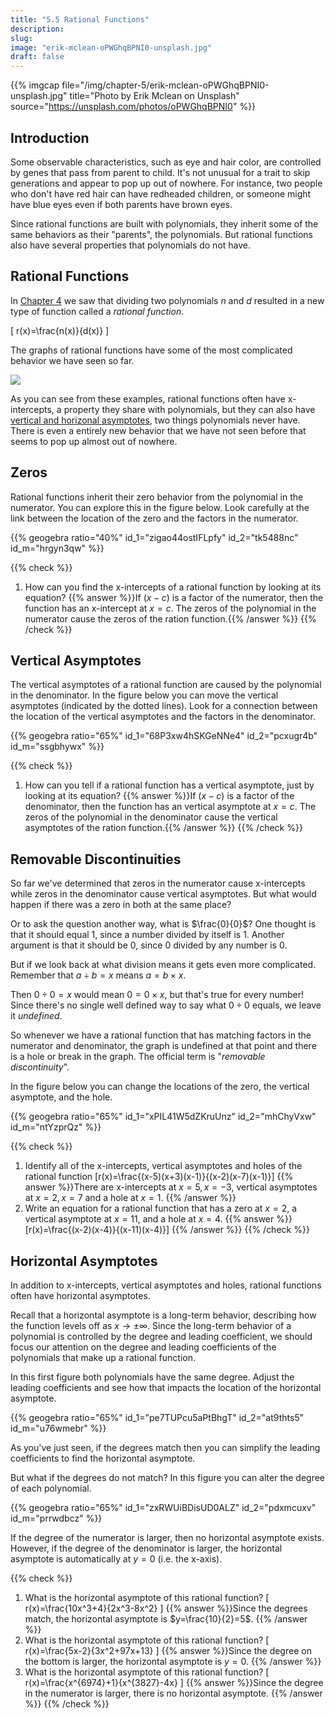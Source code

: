 ```yaml
---
title: "5.5 Rational Functions"
description:
slug:
image: "erik-mclean-oPWGhqBPNI0-unsplash.jpg"
draft: false
---
```


{{% imgcap file="/img/chapter-5/erik-mclean-oPWGhqBPNI0-unsplash.jpg" title="Photo by Erik Mclean on Unsplash" source="https://unsplash.com/photos/oPWGhqBPNI0" %}}

## Introduction
Some observable characteristics, such as eye and hair color, are controlled by genes that pass from parent to child.  It's not unusual for a trait to skip generations and appear to pop up out of nowhere.  For instance, two people who don't have red hair can have redheaded children, or someone might have blue eyes even if both parents have brown eyes.

Since rational functions are built with polynomials, they inherit some of the same behaviors as their "parents", the polynomials.  But rational functions also have several properties that polynomials do not have.


## Rational Functions
In [Chapter 4](/chapter-4/4.2/#rational-functions) we saw that dividing two polynomials $n$ and $d$ resulted in a new type of function called a *rational function*.

\[ r(x)=\frac{n(x)}{d(x)} \]

The graphs of rational functions have some of the most complicated behavior we have seen so far.

![](/img/chapter-4/rational_functions_graphs.svg#center)

As you can see from these examples, rational functions often have x-intercepts, a property they share with polynomials, but they can also have [vertical and horizonal asymptotes](/chapter-1/1.3/#asymptotes), two things polynomials never have.  There is even a entirely new behavior that we have not seen before that seems to pop up almost out of nowhere.

## Zeros
Rational functions inherit their zero behavior from the polynomial in the numerator.  You can explore this in the figure below.  Look carefully at the link between the location of the zero and the factors in the numerator.

{{% geogebra ratio="40%" id_1="zigao44ostIFLpfy" id_2="tk5488nc" id_m="hrgyn3qw" %}}

{{% check %}}
1. How can you find the x-intercepts of a rational function by looking at its equation? {{% answer %}}If $(x-c)$ is a factor of the numerator, then the function has an x-intercept at $x=c$. The zeros of the polynomial in the numerator cause the zeros of the ration function.{{% /answer %}}
{{% /check %}}


## Vertical Asymptotes
The vertical asymptotes of a rational function are caused by the polynomial in the denominator.  In the figure below you can move the vertical asymptotes (indicated by the dotted lines).  Look for a connection between the location of the vertical asymptotes and the factors in the denominator.

{{% geogebra ratio="65%" id_1="68P3xw4hSKGeNNe4" id_2="pcxugr4b" id_m="ssgbhywx" %}}


{{% check %}}
1. How can you tell if a rational function has a vertical asymptote, just by looking at its equation? {{% answer %}}If $(x-c)$ is a factor of the denominator, then the function has an vertical asymptote at $x=c$. The zeros of the polynomial in the denominator cause the vertical asymptotes of the ration function.{{% /answer %}}
{{% /check %}}

## Removable Discontinuities
So far we've determined that zeros in the numerator cause x-intercepts while zeros in the denominator cause vertical asymptotes.  But what would happen if there was a zero in both at the same place?

Or to ask the question another way, what is $\frac{0}{0}$?  One thought is that it should equal $1$, since a number divided by itself is $1$.  Another argument is that it should be $0$, since $0$ divided by any number is $0$.

But if we look back at what division means it gets even more complicated.  Remember that $a \div b = x$ means $a = b \times x$.

Then $0 \div 0 = x$ would mean $0 = 0 \times x$, but that's true for every number!  Since there's no single well defined way to say what $0 \div 0$ equals, we leave it *undefined*.  

So whenever we have a rational function that has matching factors in the numerator and denominator, the graph is undefined at that point and there is a hole or break in the graph.  The official term is "*removable discontinuity*".

In the figure below you can change the locations of the zero, the vertical asymptote, and the hole.

{{% geogebra ratio="65%" id_1="xPIL41W5dZKruUnz" id_2="mhChyVxw" id_m="ntYzprQz" %}}


{{% check %}}
1. Identify all of the x-intercepts, vertical asymptotes and holes of the rational function \[r(x)=\frac{(x-5)(x+3)(x-1)}{(x-2)(x-7)(x-1)}\] {{% answer %}}There are x-intercepts at $x=5, x=-3$, vertical asymptotes at $x=2, x=7$ and a hole at $x=1$. {{% /answer %}}
1. Write an equation for a rational function that has a zero at $x=2$, a vertical asymptote at $x=11$, and a hole at $x=4$. {{% answer %}}\[r(x)=\frac{(x-2)(x-4)}{(x-11)(x-4)}\]
{{% /answer %}}
{{% /check %}}


## Horizontal Asymptotes
In addition to x-intercepts, vertical asymptotes and holes, rational functions often have horizontal asymptotes.

Recall that a horizontal asymptote is a long-term behavior, describing how the function levels off as $x \rightarrow \pm \infty$.  Since the long-term behavior of a polynomial is controlled by the degree and leading coefficient, we should focus our attention on the degree and leading coefficients of the polynomials that make up a rational function.

In this first figure both polynomials have the same degree.  Adjust the leading coefficients and see how that impacts the location of the horizontal asymptote.

{{% geogebra ratio="65%" id_1="pe7TUPcu5aPtBhgT" id_2="at9thts5" id_m="u76wmebr" %}}

As you've just seen, if the degrees match then you can simplify the leading coefficients to find the horizontal asymptote.

But what if the degrees do not match?  In this figure you can alter the degree of each polynomial.  

{{% geogebra ratio="65%" id_1="zxRWUiBDisUD0ALZ" id_2="pdxmcuxv" id_m="prrwdbcz" %}}

If the degree of the numerator is larger, then no horizontal asymptote exists. However, if the degree of the denominator is larger, the horizontal asymptote is automatically at $y = 0$ (i.e. the x-axis).

{{% check %}}
1. What is the horizontal asymptote of this rational function? \[ r(x)=\frac{10x^3+4}{2x^3-8x^2} \] {{% answer %}}Since the degrees match, the horizontal asymptote is $y=\frac{10}{2}=5$.
{{% /answer %}}
1. What is the horizontal asymptote of this rational function? \[ r(x)=\frac{5x-2}{3x^2+97x+13} \] {{% answer %}}Since the degree on the bottom is larger, the horizontal asymptote is $y=0$.
{{% /answer %}}
1. What is the horizontal asymptote of this rational function? \[ r(x)=\frac{x^{6974}+1}{x^{3827}-4x} \] {{% answer %}}Since the degree in the numerator is larger, there is no horizontal asymptote.
{{% /answer %}}
{{% /check %}}
